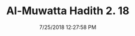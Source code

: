 ---
title        : "Al-Muwatta Hadith 2. 18"
date         : 7/25/2018 12:27:58 PM
draft        : false
type         : "hadith"
layout       : "hadith"
BookCode     : "AMH"
VolumeNumber : "2"
HadithNumber : "18"
categories  :  ["Purity - Things which do Not Break Wudu"]
---